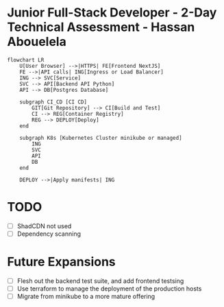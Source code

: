 # Junior Full-Stack Developer - 2-Day Technical Assessment - Hassan Abouelela

```mermaid
flowchart LR
    U[User Browser] -->|HTTPS| FE[Frontend NextJS]
    FE -->|API calls| ING[Ingress or Load Balancer]
    ING --> SVC[Service]
    SVC --> API[Backend API Python]
    API --> DB[Postgres Database]

    subgraph CI_CD [CI CD]
        GIT[Git Repository] --> CI[Build and Test]
        CI --> REG[Container Registry]
        REG --> DEPLOY[Deploy]
    end

    subgraph K8s [Kubernetes Cluster minikube or managed]
        ING
        SVC
        API
        DB
    end

    DEPLOY -->|Apply manifests| ING
```

# TODO

- [ ] ShadCDN not used
- [ ] Dependency scanning

# Future Expansions

- [ ] Flesh out the backend test suite, and add frontend testsing
- [ ] Use terraform to manage the deployment of the production hosts
- [ ] Migrate from minikube to a more mature offering
